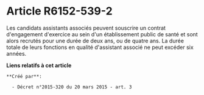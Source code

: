 # Article R6152-539-2

Les candidats assistants associés peuvent souscrire un contrat d'engagement d'exercice au sein d'un établissement public de
santé et sont alors recrutés pour une durée de deux ans, ou de quatre ans. La durée totale de leurs fonctions en qualité
d'assistant associé ne peut excéder six années.

**Liens relatifs à cet article**

	**Créé par**:

	  - Décret n°2015-320 du 20 mars 2015 - art. 3
